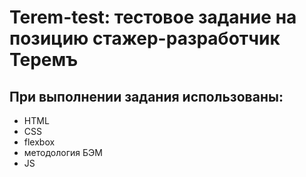 # Terem-test: тестовое задание на позицию стажер-разработчик Теремъ

## При выполнении задания использованы:
- HTML
- CSS 
- flexbox
- методология БЭМ
- JS